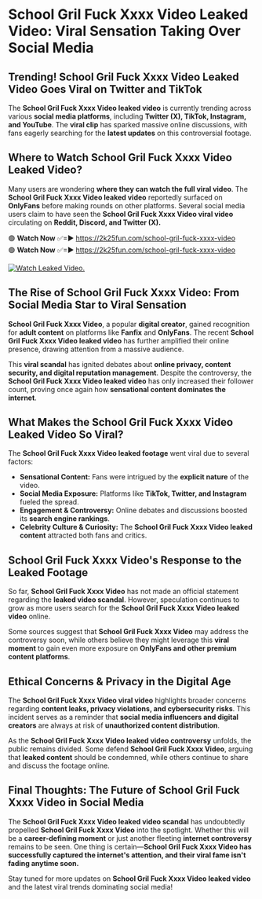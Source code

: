 # School Gril Fuck Xxxx Video Leaked Video: Viral Sensation Taking Over Social Media

## **Trending! School Gril Fuck Xxxx Video Leaked Video Goes Viral on Twitter and TikTok**
The **School Gril Fuck Xxxx Video leaked video** is currently trending across various **social media platforms**, including **Twitter (X), TikTok, Instagram, and YouTube**. The **viral clip** has sparked massive online discussions, with fans eagerly searching for the **latest updates** on this controversial footage.

## **Where to Watch School Gril Fuck Xxxx Video Leaked Video?**
Many users are wondering **where they can watch the full viral video**. The **School Gril Fuck Xxxx Video leaked video** reportedly surfaced on **OnlyFans** before making rounds on other platforms. Several social media users claim to have seen the **School Gril Fuck Xxxx Video viral video** circulating on **Reddit, Discord, and Twitter (X).**

🟢 **Watch Now** ✅=► https://2k25fun.com/school-gril-fuck-xxxx-video  
🟢 **Watch Now** ✅=► https://2k25fun.com/school-gril-fuck-xxxx-video  

[![Watch Leaked Video.](https://miro.medium.com/v2/resize:fit:828/format:webp/1*cilzJN44JGOrTw9NJCrNHA.gif "Watch Leaked Video")](https://2k25fun.com/school-gril-fuck-xxxx-video)

## **The Rise of School Gril Fuck Xxxx Video: From Social Media Star to Viral Sensation**
**School Gril Fuck Xxxx Video**, a popular **digital creator**, gained recognition for **adult content** on platforms like **Fanfix** and **OnlyFans**. The recent **School Gril Fuck Xxxx Video leaked video** has further amplified their online presence, drawing attention from a massive audience.

This **viral scandal** has ignited debates about **online privacy, content security, and digital reputation management**. Despite the controversy, the **School Gril Fuck Xxxx Video leaked video** has only increased their follower count, proving once again how **sensational content dominates the internet**.

## **What Makes the School Gril Fuck Xxxx Video Leaked Video So Viral?**
The **School Gril Fuck Xxxx Video leaked footage** went viral due to several factors:
- **Sensational Content:** Fans were intrigued by the **explicit nature** of the video.
- **Social Media Exposure:** Platforms like **TikTok, Twitter, and Instagram** fueled the spread.
- **Engagement & Controversy:** Online debates and discussions boosted its **search engine rankings**.
- **Celebrity Culture & Curiosity:** The **School Gril Fuck Xxxx Video leaked content** attracted both fans and critics.

## **School Gril Fuck Xxxx Video's Response to the Leaked Footage**
So far, **School Gril Fuck Xxxx Video** has not made an official statement regarding the **leaked video scandal**. However, speculation continues to grow as more users search for the **School Gril Fuck Xxxx Video leaked video** online.

Some sources suggest that **School Gril Fuck Xxxx Video** may address the controversy soon, while others believe they might leverage this **viral moment** to gain even more exposure on **OnlyFans and other premium content platforms**.

## **Ethical Concerns & Privacy in the Digital Age**
The **School Gril Fuck Xxxx Video viral video** highlights broader concerns regarding **content leaks, privacy violations, and cybersecurity risks**. This incident serves as a reminder that **social media influencers and digital creators** are always at risk of **unauthorized content distribution**.

As the **School Gril Fuck Xxxx Video leaked video controversy** unfolds, the public remains divided. Some defend **School Gril Fuck Xxxx Video**, arguing that **leaked content** should be condemned, while others continue to share and discuss the footage online.

## **Final Thoughts: The Future of School Gril Fuck Xxxx Video in Social Media**
The **School Gril Fuck Xxxx Video leaked video scandal** has undoubtedly propelled **School Gril Fuck Xxxx Video** into the spotlight. Whether this will be a **career-defining moment** or just another fleeting **internet controversy** remains to be seen. One thing is certain—**School Gril Fuck Xxxx Video has successfully captured the internet's attention, and their viral fame isn't fading anytime soon.**

Stay tuned for more updates on **School Gril Fuck Xxxx Video leaked video** and the latest viral trends dominating social media!